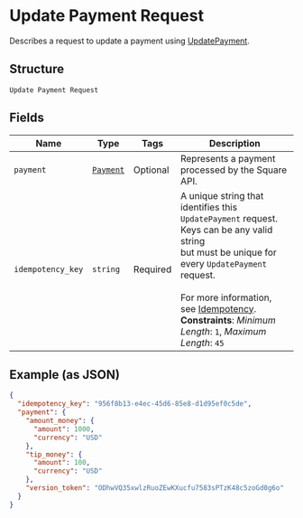 
# Update Payment Request

Describes a request to update a payment using
[UpdatePayment](/doc/api/payments.md#update-payment).

## Structure

`Update Payment Request`

## Fields

| Name | Type | Tags | Description |
|  --- | --- | --- | --- |
| `payment` | [`Payment`](/doc/models/payment.md) | Optional | Represents a payment processed by the Square API. |
| `idempotency_key` | `string` | Required | A unique string that identifies this `UpdatePayment` request. Keys can be any valid string<br>but must be unique for every `UpdatePayment` request.<br><br>For more information, see [Idempotency](https://developer.squareup.com/docs/basics/api101/idempotency).<br>**Constraints**: *Minimum Length*: `1`, *Maximum Length*: `45` |

## Example (as JSON)

```json
{
  "idempotency_key": "956f8b13-e4ec-45d6-85e8-d1d95ef0c5de",
  "payment": {
    "amount_money": {
      "amount": 1000,
      "currency": "USD"
    },
    "tip_money": {
      "amount": 100,
      "currency": "USD"
    },
    "version_token": "ODhwVQ35xwlzRuoZEwKXucfu7583sPTzK48c5zoGd0g6o"
  }
}
```

